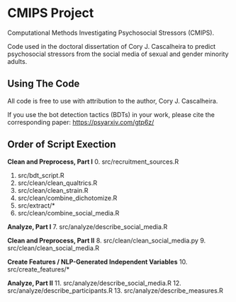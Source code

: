 # CMIPS Project
Computational Methods Investigating Psychosocial Stressors (CMIPS).

Code used in the doctoral dissertation of Cory J. Cascalheira to predict psychosocial stressors from the social media of sexual and gender minority adults.

## Using The Code
All code is free to use with attribution to the author, Cory J. Cascalheira.

If you use the bot detection tactics (BDTs) in your work, please cite the corresponding paper: https://psyarxiv.com/gtp6z/

## Order of Script Exection

**Clean and Preprocess, Part I**
0. src/recruitment_sources.R
1. src/bdt_script.R
2. src/clean/clean_qualtrics.R
3. src/clean/clean_strain.R
4. src/clean/combine_dichotomize.R
5. src/extract/*
6. src/clean/combine_social_media.R

**Analyze, Part I**
7. src/analyze/describe_social_media.R

**Clean and Preprocess, Part II**
8. src/clean/clean_social_media.py
9. src/clean/clean_social_media.R

**Create Features / NLP-Generated Independent Variables**
10. src/create_features/*

**Analyze, Part II**
11. src/analyze/describe_social_media.R
12. src/analyze/describe_participants.R
13. src/analyze/describe_measures.R
